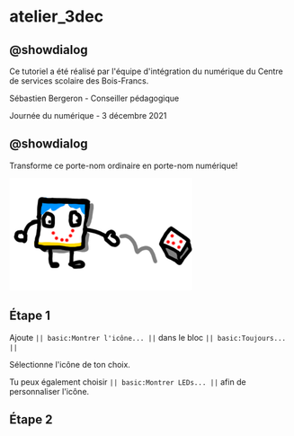 # atelier_3dec

## @showdialog
Ce tutoriel a été réalisé par l'équipe d'intégration du numérique du Centre de services scolaire des Bois-Francs.

Sébastien Bergeron - Conseiller pédagogique

Journée du numérique - 3 décembre 2021

## @showdialog
Transforme ce porte-nom ordinaire en porte-nom numérique!

![CSSBF](https://github.com/sbergeroncp/tuto/blob/master/dice.png?raw=true)

## Étape 1

Ajoute ``|| basic:Montrer l'icône... ||`` dans le bloc ``|| basic:Toujours... ||``

Sélectionne l'icône de ton choix. 

Tu peux également choisir ``|| basic:Montrer LEDs... ||`` afin de personnaliser l'icône.

## Étape 2

